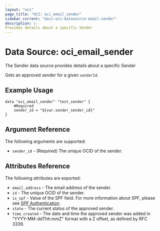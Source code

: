 ```yaml
---
layout: "oci"
page_title: "OCI: oci_email_sender"
sidebar_current: "docs-oci-datasource-email-sender"
description: |-
Provides details about a specific Sender
---
```


# Data Source: oci_email_sender
The Sender data source provides details about a specific Sender

Gets an approved sender for a given `senderId`.

## Example Usage

```hcl
data "oci_email_sender" "test_sender" {
	#Required
	sender_id = "${var.sender_sender_id}"
}
```

## Argument Reference

The following arguments are supported:

* `sender_id` - (Required) The unique OCID of the sender.


## Attributes Reference

The following attributes are exported:

* `email_address` - The email address of the sender.
* `id` - The unique OCID of the sender.
* `is_spf` - Value of the SPF field. For more information about SPF, please see [SPF Authentication](https://docs.us-phoenix-1.oraclecloud.com/Content/Email/Concepts/emaildeliveryoverview.htm#spf). 
* `state` - The current status of the approved sender.
* `time_created` - The date and time the approved sender was added in "YYYY-MM-ddThh:mmZ" format with a Z offset, as defined by RFC 3339. 

